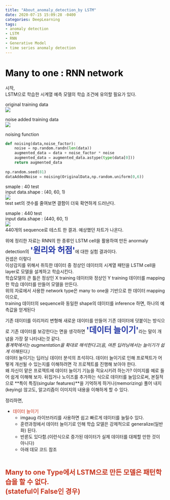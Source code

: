 ```yaml
---
title: "About_anomaly_detection_by LSTM"
date: 2020-07-15 15:09:28 -0400
categories: DeepLearning
tags:
- anomaly detection
- LSTM
- RNN
- Generative Model
- time series anomaly detection
---
```


# <span style="color:black">Many to one : RNN network</span><br>
시작,<br>
LSTM으로 학습한 시계열 예측 모델의 학습 조건에 유의할 필요가 있다. <br>


original training data<br>
![](https://github.com/jypost/jypost.github.io/blob/master/img/LSTM_test_training_original.png?raw=true)<br>

noise added training data<br>
![](https://github.com/jypost/jypost.github.io/blob/master/img/LSTM_test_training_noise.png?raw=true)<br>

noising function<br>
```python
def noising(data,noise_factor):
    noise = np.random.randn(len(data))
    augmented_data = data + noise_factor * noise
    augmented_data = augmented_data.astype(type(data[0]))
    return augmented_data
    
np.random.seed(81)
dataAddedNoise = noising(OriginalData,np.random.uniform(0,6))

```

smaple : 40 test<br>
input data.shape :  (40, 60, 1)<br>
![](https://github.com/jypost/jypost.github.io/blob/master/img/LSTM_test_001.png?raw=true)<br>
test set의 갯수를 줄여보면 결함이 더욱 확연하게 드러난다.

smaple : 440 test<br>
input data.shape :  (440, 60, 1)<br>
![](https://github.com/jypost/jypost.github.io/blob/master/img/LSTM_test_002.png?raw=true)<br>
440개의 sequence로 테스트 한 결과. 예상했던 차트가 나온다.


위에 정리한 자료는 RNN의 한 종류인 LSTM cell을 활용하여 만든 anormaly detection의 <span style="color:#2539A6; font-size: 1.6rem;">**'원리와 허점'**</span>에 대한 실험 결과이다. <br>
컨셉은 이렇다<br>
이상감지를 위해서 취득한 데이터 중 정상인 데이터의 시계열 패턴을 LSTM cell을 layer로 모델을 설계하고 학습시킨다.<br>
학습모델의 큰 틀은 정상인 X training 데이터와 정상인 Y training 데이터를 mapping한 학습 데이터를 만들어 모델을 만든다.<br>
위의 자료에서 사용한 network type은 many to one을 기반으로 한 데이터 mapping이으로, <br>
training 데이터의 sequence와 동일한 shape의 데이터를 inference 하면, 하나의 예측값을 얻게된다 <br>

기존 데이터를 이리저리 변형해 새로운 데이터를 만들어 기존 데이터에 덧붙이는 방식으로
기존 데이터를 보강한다는 면을 생각하면 <span style="color:#2539A6; font-size: 1.6rem;">**'데이터 늘이기'**</span>라는 말이 개념을 가장 잘 나타내는것 같다.<br>
*통계학에서는 augmentation을 확대로 해석한다고(음, 여튼 딥러닝에서는 늘이기가 쉽게 이해된다.)* <br>
데이터 늘이기는 딥러닝 데이터 분석의 초석히다. 데이터 늘이기로 인해 프로젝트가 어떻게 개선될 수 있는지를 이해하려면 각 프로젝트를 진행해 보아야 한다.<br>
왜 자신이 맡은 프로젝트에 데이터 늘이기 기능을 적요시키려 하는가? 
이미지를 예로 들어 쉽게 이해해 보자. 뒤집거나 노이즈를 추가하는 식으로 데이터를 늘임으로써, 본질적으로 **특이 특징(singular features)**을 기억하게
하거나(memorizing) 풀어 내지(keying) 않고도, 알고리즘이 이미지의 내용을 이해하게 할 수 있다.<br>

정리하면, 
<br>
* <span style="color:#C83821;">데이터 늘이기</span>
  * imgaug 라이브러리를 사용하면 쉽고 빠르게 데이터를 늘릴수 있다.
  * 훈련과정에서 데이터 늘이기로 인해 학습 모델은 강제적으로 generalize(일반화) 된다.
  * 반론도 있다함.(이런식으로 증가된 데이터가 실제 데이터를 대체할 만한 것이 아니다)
  * 아래 데모 코드 참조
<br><br>

## <span style="color:#C83821">Many to one Type에서 LSTM으로 만든 모델은 패턴학습을 할 수 없다. <br>(stateful이 False인 경우)</span><br>
